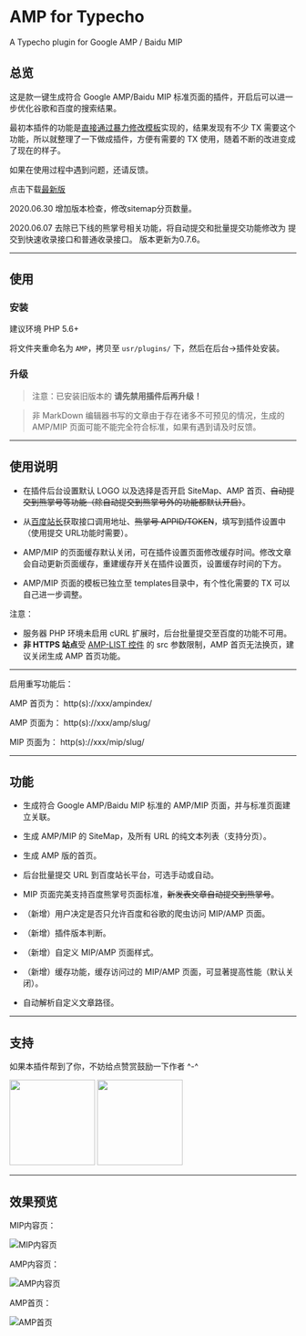 # AMP for Typecho

A Typecho plugin for Google AMP / Baidu MIP

## 总览

这是款一键生成符合 Google AMP/Baidu MIP 标准页面的插件，开启后可以进一步优化谷歌和百度的搜索结果。

最初本插件的功能是[直接通过暴力修改模板][1]实现的，结果发现有不少 TX 需要这个功能，所以就整理了一下做成插件，方便有需要的 TX 使用，随着不断的改进变成了现在的样子。

如果在使用过程中遇到问题，还请反馈。

点击下载[最新版][2]


2020.06.30 增加版本检查，修改sitemap分页数量。

2020.06.07 去除已下线的熊掌号相关功能，将自动提交和批量提交功能修改为 提交到快速收录接口和普通收录接口。 版本更新为0.7.6。


------

## 使用

### 安装

建议环境 PHP 5.6+

将文件夹重命名为 `AMP`，拷贝至 `usr/plugins/` 下，然后在后台->插件处安装。

### 升级

> 注意：已安装旧版本的 **请先禁用插件后再升级！**


> 非 MarkDown 编辑器书写的文章由于存在诸多不可预见的情况，生成的 AMP/MIP 页面可能不能完全符合标准，如果有遇到请及时反馈。

------

## 使用说明

- 在插件后台设置默认 LOGO 以及选择是否开启 SiteMap、AMP 首页、~~自动提交到熊掌号等功能（除自动提交到熊掌号外的功能都默认开启）~~。

- 从[百度站长][3]获取接口调用地址、~~熊掌号 APPID/TOKEN~~，填写到插件设置中（使用提交 URL功能时需要）。

- AMP/MIP 的页面缓存默认关闭，可在插件设置页面修改缓存时间。修改文章会自动更新页面缓存，重建缓存开关在插件设置页，设置缓存时间的下方。

- AMP/MIP 页面的模板已独立至 templates目录中，有个性化需要的 TX 可以自己进一步调整。

注意：

- 服务器 PHP 环境未启用 cURL 扩展时，后台批量提交至百度的功能不可用。
- **非 HTTPS 站点**受 [AMP-LIST 控件][4] 的 src 参数限制，AMP 首页无法换页，建议关闭生成 AMP 首页功能。

------

启用重写功能后：

AMP 首页为： http(s)://xxx/ampindex/

AMP 页面为： http(s)://xxx/amp/slug/

MIP 页面为： http(s)://xxx/mip/slug/


------

## 功能

- 生成符合 Google AMP/Baidu MIP 标准的 AMP/MIP 页面，并与标准页面建立关联。

- 生成 AMP/MIP 的 SiteMap，及所有 URL 的纯文本列表（支持分页）。

- 生成 AMP 版的首页。
 
- 后台批量提交 URL 到百度站长平台，可选手动或自动。

- MIP 页面完美支持百度熊掌号页面标准，~~新发表文章自动提交到熊掌号~~。

- （新增）用户决定是否只允许百度和谷歌的爬虫访问 MIP/AMP 页面。

- （新增）插件版本判断。

- （新增）自定义 MIP/AMP 页面样式。

- （新增）缓存功能，缓存访问过的 MIP/AMP 页面，可显著提高性能（默认关闭）。

- 自动解析自定义文章路径。


------

## 支持

如果本插件帮到了你，不妨给点赞赏鼓励一下作者 ^-^

<img width="150" height="150" src="https://raw.githubusercontent.com/holmesian/Typecho-AMP/dev/alipay.jpg">
<img width="150" height="150" src="https://raw.githubusercontent.com/holmesian/Typecho-AMP/dev/wechat.jpg">

------
## 效果预览

MIP内容页：

![MIP内容页](https://raw.githubusercontent.com/holmesian/Typecho-AMP/dev/screencapture-holmesian-org-mip-AMP-for-Typecho-2018-03-27-10_10_37.png)


AMP内容页：

![AMP内容页](https://raw.githubusercontent.com/holmesian/Typecho-AMP/dev/screencapture-holmesian-org-amp-AMP-for-Typecho-2018-03-27-10_11_27.png)


AMP首页：

![AMP首页](https://raw.githubusercontent.com/holmesian/Typecho-AMP/dev/screencapture-holmesian-org-ampindex-2018-03-27-10_12_54.png)


  [1]: https://holmesian.org/typecho-upgrade-AMP
  [2]: https://github.com/typecho-fans/plugins/releases/download/plugins-A_to_C/AMP.zip
  [3]: https://ziyuan.baidu.com/dailysubmit/index
  [4]: https://www.ampproject.org/docs/reference/components/amp-list
